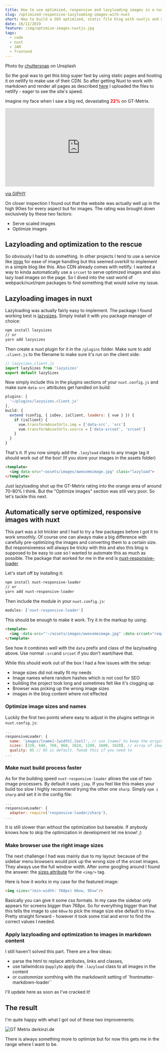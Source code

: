 ```yaml
---
title: How to use optimized, responsive and lazyloading images in a nuxt project
slug: /optimized-responsive-lazyloading-images-with-nuxt
short: How to build a SEO optimized, static file blog with nuxtjs and markdown files. Including a sitemap.xml and category or tag pages.
date: 16/11/2019
feature: /img/optimize-images-nuxtjs.jpg
tags:
  - code
  - nuxt
  - JAM
  - frontend
---
```

<span>Photo by <a href="https://unsplash.com/@chuttersnap?utm_source=unsplash&amp;utm_medium=referral&amp;utm_content=creditCopyText" rel="nofollow">chuttersnap</a> on Unsplash</span>

So the goal was to get this blog super fast by using static pages and hosting it on netlify to make use of their CDN. So after getting Nuxt to work with markdown and render all pages as described [here](/nuxt-jam-stack) I uploaded the files to netlify - eager to see the site's speed.

Imagine my face when I saw a big red, devastating <span style="color:red;font-weight:600">**22%**</span> on GT-Metrix.

<div class="mx-auto">
<iframe class="mx-auto" src="https://giphy.com/embed/aWPGuTlDqq2yc" width="480" height="252" frameBorder="0" class="giphy-embed" allowFullScreen></iframe>
<p class="text-center"><a href="https://giphy.com/gifs/celebrity-reshuffle-aWPGuTlDqq2yc" class="text-sm">via GIPHY</a></p>
</div>

On closer inspection I found out that the website was actually well up in the high 90ies for every aspect but for images. The rating was brought down exclusively by these two factors:

- Serve scaled images
- Optimize images

## Lazyloading and optimization to the rescue

So obviously I had to do something. In other projects I tend to use a service like [imgx](https://www.imgix.com/) for ease of image handling but this seemed overkill to implement in a simple blog like this. Also CDN already comes with netlify. I wanted a way to kinda automatically use a `srcset` to serve optimized images and also lazy load images on the page. So I dived into the vast world of webpack/nuxt/npm packages to find something that would solve my issue.

## Lazyloading images in nuxt

Lazyloading was actually fairly easy to implement. The package I found working best is [lazysizes](https://github.com/aFarkas/lazysizes). Simply install it with you package manager of choice:

```bash
npm install lazysizes
// or
yarn add lazysizes
```

Then create a nuxt plugin for it in the `/plugins` folder. Make sure to add `.client.js` to the filename to make sure it's run on the client side:

```javascript
// lazysizes.client.js
import lazySizes from 'lazysizes'
export default lazySizes
```

Now simply include this in the plugins sections of your `nuxt.config.js` and make sure `data-src` attributes get handled on build:

```javascript
plugins: [
  '~/plugins/lazysizes.client.js'
],
build: {
  extend (config, { isDev, isClient, loaders: { vue } }) {
    if (isClient) {
      vue.transformAssetUrls.img = ['data-src', 'src']
      vue.transformAssetUrls.source = ['data-srcset', 'srcset']
    }
  }
}
```

That's it. If you now simply add the `.lazyload` class to any image tag it should work out of the box! (If you store your images in the assets folder)

```html
<template>
  <img data-src="~assets/images/awesomeimage.jpg" class="lazyload">
</template>
```

Just lazyloading shot up the GT-Metrix rating into the orange area of around 70-80% I think. But the "Optimize images" section was still very poor. So let's tackle this next.

## Automatically serve optimized, responsive images with nuxt

This part was a lot trickier and I had to try a few packages before I got it to work smoothly. Of course one can always make a big difference with carefully pre-optimizing the images and converting them to a certain size. But responsiveness will always be tricky with this and also this blog is supposed to be easy to use so I wanted to automate this as much as possible. The package that worked for me in the end is [nuxt-responsive-loader](https://www.npmjs.com/package/nuxt-responsive-loader)

Let's start off by installing it:

```bash
npm install nuxt-responsive-loader
// or
yarn add nuxt-responsive-loader
```

Then include the module in your `nuxt.config.js`:

```javascript
modules: ['nuxt-responsive-loader']
```

This should be enough to make it work. Try it in the markup by using:

```html
<template>
  <img :data-src="'~/assets/images/awesomeimage.jpg" :data-srcset="require('~/assets/images/awesomeimage.jpg).srcSet" class="lazyload">
</template>
```

See how it combines well with the `data` prefix and class of the lazyloading above. Use normal `:src`and `srcset` if you don't want/have that.

While this should work out of the box I had a few issues with the setup:

- Image sizes did not really fit my needs
- Image names where random hashes which is not cool for SEO
- building the project took long and sometimes felt like it's clogging up
- Browser was picking up the wrong image sizes
- images in the blog content where not effected

### Optimize image sizes and names

Luckily the first two points where easy to adjust in the plugins settings in `nuxt.config.js`:

```javascript
...
responsiveLoader: {
  name: 'images/[name]-[width].[ext]', // use [name] to keep the original filename
  sizes: [320, 640, 768, 960, 1024, 1280, 1600, 1920], // array of image sizes - adjust to your layout needs
  quality: 85 // 85 is default. Tweak this if you need to
...
```

### Make nuxt build process faster

As for the building speed `nuxt-responsive-loader` allows the use of two image processers. By default it uses `jimp`. If you feel like this makes your build too slow I highly recommend trying the other one `sharp`. Simply `npm i sharp` and set it in the config file:

```javascript
...
responsiveLoader: {
  adapter: require('responsive-loader/sharp'),
...
```

It is still slower than without the optimization but bareable. If anybody knows how to skip the optimization in development let me know! ;)

### Make browser use the right image sizes

The next challenge I had was mainly due to my layout: because of the sidebar menu browsers would pick up the wrong size of the srcset images. They always use the full window width. After some googling around I found the answer: the [sizes attribute](https://developer.mozilla.org/en-US/docs/Learn/HTML/Multimedia_and_embedding/Responsive_images) for the `<img/>` tag.

Here is how it works in my case for the featured image:

```html
<img sizes="(min-width: 768px) 60vw, 95vw"/>
````

Basically you can give it some css formats. In my case the sidebar only appears for screens bigger than 768px. So for everything bigger than that this tells the image to use `60vw` to pick the image size else default to `95vw`. Pretty straight forward - however it took some trial and error to find the correct values I needed.

### Apply lazyloading and optimization to images in markdown content

I still haven't solved this part. There are a few ideas: 

- parse the html to replace attributes, links and classes, 
- use tailwindcss `@apply`to apply the `.lazyload` class to all images in the content
- or custommize somthing with the markdownIt setting of `frontmatter-markdown-loader``

I'll update here as soon as I've cracked it!

## The result

I'm quite happy with what I got out of these two improvements:

![GT Metrix derkinzi.de](/images/2019/gt-metrix-derkinzi.jpg)

There is always something more to optimize but for now this gets me in the range where I want to be.
